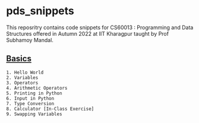# pds_snippets
This reposritry contains code snippets for CS60013 : Programming and Data Structures offered in Autumn 2022 at IIT Kharagpur taught by Prof Subhamoy Mandal.

## [Basics](basics)
    1. Hello World
    2. Variables
    3. Operators
    4. Arithmetic Operators
    5. Printing in Python
    6. Input in Python
    7. Type Conversion
    8. Calculator [In-Class Exercise]
    9. Swapping Variables

